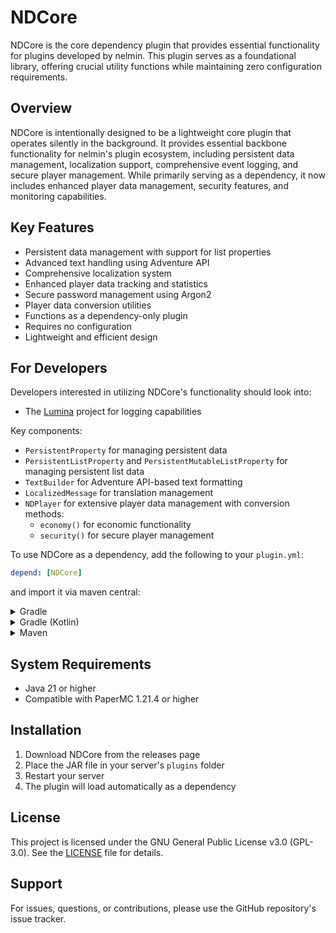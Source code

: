 # NDCore

NDCore is the core dependency plugin that provides essential functionality for plugins developed by nelmin. This plugin serves as a foundational library, offering crucial utility functions while maintaining zero configuration requirements.

## Overview

NDCore is intentionally designed to be a lightweight core plugin that operates silently in the background. It provides essential backbone functionality for nelmin's plugin ecosystem, including persistent data management, localization support, comprehensive event logging, and secure player management. While primarily serving as a dependency, it now includes enhanced player data management, security features, and monitoring capabilities.

## Key Features

- Persistent data management with support for list properties
- Advanced text handling using Adventure API
- Comprehensive localization system
- Enhanced player data tracking and statistics
- Secure password management using Argon2
- Player data conversion utilities
- Functions as a dependency-only plugin
- Requires no configuration
- Lightweight and efficient design

## For Developers

Developers interested in utilizing NDCore's functionality should look into:

- The [Lumina](https://github.com/NelminDev/Lumina) project for logging capabilities

Key components:
- `PersistentProperty` for managing persistent data
- `PersistentListProperty` and `PersistentMutableListProperty` for managing persistent list data
- `TextBuilder` for Adventure API-based text formatting
- `LocalizedMessage` for translation management
- `NDPlayer` for extensive player data management with conversion methods:
    - `economy()` for economic functionality
    - `security()` for secure player management

To use NDCore as a dependency, add the following to your `plugin.yml`:

```yaml
depend: [NDCore]
```

and import it via maven central:

<details>
<summary>Gradle</summary>

```gradle
implementation 'dev.nelmin.spigot:core:2.2.0'
```

</details>

<details>
<summary>Gradle (Kotlin)</summary>

```kts
implementation("dev.nelmin.spigot:core:2.2.0")
```

</details>

<details>
<summary>Maven</summary>

```xml
<dependency>
    <groupId>dev.nelmin.spigot</groupId>
    <artifactId>core</artifactId>
    <version>2.2.0</version>
</dependency>
```

</details>

## System Requirements

- Java 21 or higher
- Compatible with PaperMC 1.21.4 or higher

## Installation

1. Download NDCore from the releases page
2. Place the JAR file in your server's `plugins` folder
3. Restart your server
4. The plugin will load automatically as a dependency

## License

This project is licensed under the GNU General Public License v3.0 (GPL-3.0). See the [LICENSE](LICENSE) file for details.

## Support

For issues, questions, or contributions, please use the GitHub repository's issue tracker.